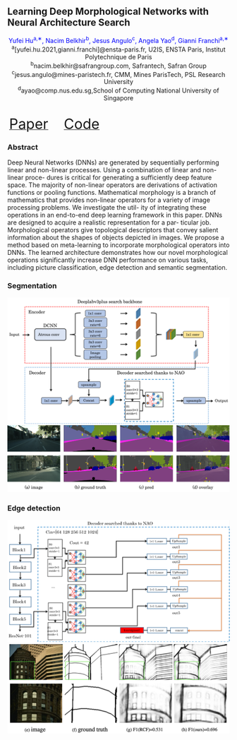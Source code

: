 ## Learning Deep Morphological Networks with Neural Architecture Search
<center>
<font color=blue>Yufei Hu<sup>a,∗</sup>, Nacim Belkhir<sup>b</sup>, Jesus Angulo<sup>c</sup>, Angela Yao<sup>d</sup>, Gianni Franchi<sup>a,∗</sup></font>
</center>
<center>
<sup>a</sup>[yufei.hu.2021,gianni.franchi]@ensta-paris.fr, U2IS, ENSTA Paris, Institut Polytechnique de Paris
</center>
<center>
<sup>b</sup>nacim.belkhir@safrangroup.com, Safrantech, Safran Group 
</center>
<center>
<sup>c</sup>jesus.angulo@mines-paristech.fr, CMM, Mines ParisTech, PSL Research University 
</center>  
<center>
<sup>d</sup>ayao@comp.nus.edu.sg,School of Computing National University of Singapore
</center> 

&nbsp; &nbsp; &nbsp; &nbsp; &nbsp;&nbsp; &nbsp; &nbsp; &nbsp;&nbsp; &nbsp; &nbsp; &nbsp;&nbsp; &nbsp; &nbsp; &nbsp;&nbsp; &nbsp; &nbsp; &nbsp;&nbsp; &nbsp; &nbsp; &nbsp; &nbsp; &nbsp; &nbsp; &nbsp;&nbsp; &nbsp; &nbsp; &nbsp;&nbsp; &nbsp; &nbsp; &nbsp;&nbsp; &nbsp; &nbsp;&nbsp; &nbsp; &nbsp; &nbsp;&nbsp; &nbsp; &nbsp; &nbsp;&nbsp; &nbsp; &nbsp; &nbsp;&nbsp; &nbsp; &nbsp; &nbsp;&nbsp; &nbsp; &nbsp; &nbsp;[<font size=6>Paper</font>](https://arxiv.org/abs/2106.07714) &nbsp; &nbsp; &nbsp; &nbsp; [<font size=6>Code</font>](https://github.com/nao-morpho/nao-morpho.github.io)

### Abstract
Deep Neural Networks (DNNs) are generated by sequentially performing linear and non-linear processes. Using a combination of linear and non-linear proce- dures is critical for generating a sufficiently deep feature space. The majority of non-linear operators are derivations of activation functions or pooling functions. Mathematical morphology is a branch of mathematics that provides non-linear operators for a variety of image processing problems. We investigate the util- ity of integrating these operations in an end-to-end deep learning framework in this paper. DNNs are designed to acquire a realistic representation for a par- ticular job. Morphological operators give topological descriptors that convey salient information about the shapes of objects depicted in images. We propose a method based on meta-learning to incorporate morphological operators into DNNs. The learned architecture demonstrates how our novel morphological operations significantly increase DNN performance on various tasks, including picture classification, edge detection and semantic segmentation.


### Segmentation
![](./images/NAO_deeplabv3plus.png)
![](./images/segmentation.png)

### Edge detection
![](./images/NAO_Multi.png)
![](./images/edge_1.png)

